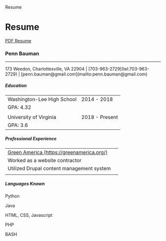 Resume








# Resume

[PDF Resume](/files/misc/Penn_Bauman_Resume_2018-09-30.pdf)

### Penn Bauman
<hr>
173 Weedon, Charlottesville, VA 22904 | [703-963-2729](tel:703-963-2729) | [penn.bauman@gmail.com](mailto:penn.bauman@gmail.com)

##### Education
<table class="two-columns">
    <tr>
        <td>Washington-Lee High School</td>
        <td>2014 - 2018</td>
    </tr>
    <tr>
        <td>GPA: 4.32</td>
        <td></td>
    </tr>
    <tr>
        <td></td>
        <td></td>
    </tr>
    <tr>
        <td>University of Virginia</td>
        <td>2018 - Present</td>
    </tr>
    <tr>
        <td>GPA: 3.6</td>
        <td></td>
    </tr>
</table>

##### Professional Experience
<table class="two-columns">
    <tr>
        <td><a href="(https://greenamerica.org/)">Green America (https://greenamerica.org/)</a></td>
        <td></td>
    </tr>
    <tr>
        <td>Worked as a website contractor</td>
        <td></td>
    </tr>
    <tr>
        <td>Utilized Drupal content management system</td>
        <td></td>
    </tr>
    <tr>
        <td></td>
        <td></td>
    </tr>
</table>

##### Languages Known
Python

Java

HTML, CSS, Javascript

PHP

BASH
